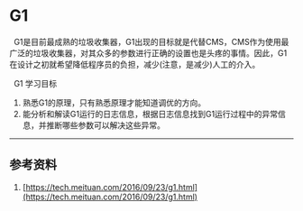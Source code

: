 # G1
&nbsp;&nbsp;G1是目前最成熟的垃圾收集器，G1出现的目标就是代替CMS，CMS作为使用最广泛的垃圾收集器，对其众多的参数进行正确的设置也是头疼的事情。因此，G1在设计之初就希望降低程序员的负担，减少(注意，是减少)人工的介入。

&nbsp;&nbsp;G1 学习目标
1. 熟悉G1的原理，只有熟悉原理才能知道调优的方向。
2. 能分析和解读G1运行的日志信息，根据日志信息找到G1运行过程中的异常信息，并推断哪些参数可以解决这些异常。

---
## 参考资料
1. [https://tech.meituan.com/2016/09/23/g1.html](https://tech.meituan.com/2016/09/23/g1.html)
